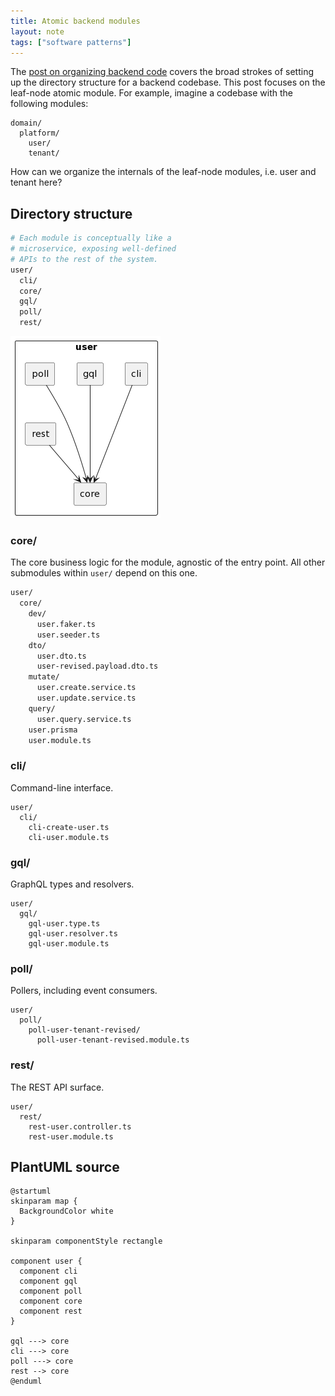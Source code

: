 ```yaml
---
title: Atomic backend modules
layout: note
tags: ["software patterns"]
---
```


The [post on organizing backend code](posts/organizing-backend-code.html) covers the broad strokes of setting up the directory structure for a backend codebase. This post focuses on the leaf-node atomic module. For example, imagine a codebase with the following modules:

```
domain/
  platform/
    user/
    tenant/
```

How can we organize the internals of the leaf-node modules, i.e. user and tenant here?

## Directory structure

```sh
# Each module is conceptually like a
# microservice, exposing well-defined
# APIs to the rest of the system.
user/
  cli/
  core/
  gql/
  poll/
  rest/
```

![Atomic Backend Module Diagram](/images/posts/user-module.png)

### core/

The core business logic for the module, agnostic of the entry point. All other submodules within `user/` depend on this one.

```sh
user/
  core/
    dev/
      user.faker.ts
      user.seeder.ts
    dto/
      user.dto.ts
      user-revised.payload.dto.ts
    mutate/
      user.create.service.ts
      user.update.service.ts
    query/
      user.query.service.ts
    user.prisma
    user.module.ts
```

### cli/

Command-line interface.

```
user/
  cli/
    cli-create-user.ts
    cli-user.module.ts
```

### gql/

GraphQL types and resolvers.

```
user/
  gql/
    gql-user.type.ts
    gql-user.resolver.ts
    gql-user.module.ts
```

### poll/

Pollers, including event consumers.

```
user/
  poll/
    poll-user-tenant-revised/
      poll-user-tenant-revised.module.ts
```

### rest/

The REST API surface.

```
user/
  rest/
    rest-user.controller.ts
    rest-user.module.ts
```

## PlantUML source

```plantuml
@startuml
skinparam map {
  BackgroundColor white
}

skinparam componentStyle rectangle

component user {
  component cli
  component gql
  component poll
  component core
  component rest
}

gql ---> core
cli ---> core
poll ---> core
rest --> core
@enduml
```
